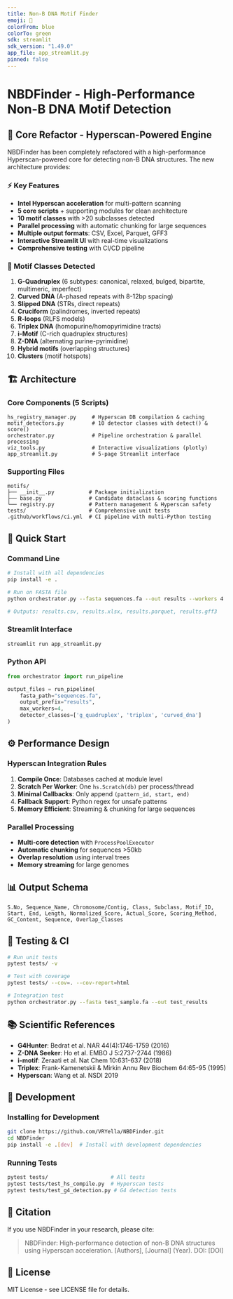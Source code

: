 ```yaml
---
title: Non-B DNA Motif Finder
emoji: 🧬
colorFrom: blue
colorTo: green
sdk: streamlit
sdk_version: "1.49.0"
app_file: app_streamlit.py
pinned: false
---
```


# NBDFinder - High-Performance Non-B DNA Motif Detection

## 🚀 Core Refactor - Hyperscan-Powered Engine

NBDFinder has been completely refactored with a high-performance Hyperscan-powered core for detecting non-B DNA structures. The new architecture provides:

### ⚡ Key Features
- **Intel Hyperscan acceleration** for multi-pattern scanning
- **5 core scripts** + supporting modules for clean architecture
- **10 motif classes** with >20 subclasses detected
- **Parallel processing** with automatic chunking for large sequences
- **Multiple output formats**: CSV, Excel, Parquet, GFF3
- **Interactive Streamlit UI** with real-time visualizations
- **Comprehensive testing** with CI/CD pipeline

### 🧬 Motif Classes Detected
1. **G-Quadruplex** (6 subtypes: canonical, relaxed, bulged, bipartite, multimeric, imperfect)
2. **Curved DNA** (A-phased repeats with 8-12bp spacing)
3. **Slipped DNA** (STRs, direct repeats)
4. **Cruciform** (palindromes, inverted repeats)
5. **R-loops** (RLFS models)
6. **Triplex DNA** (homopurine/homopyrimidine tracts)
7. **i-Motif** (C-rich quadruplex structures)
8. **Z-DNA** (alternating purine-pyrimidine)
9. **Hybrid motifs** (overlapping structures)
10. **Clusters** (motif hotspots)

## 🏗️ Architecture

### Core Components (5 Scripts)
```
hs_registry_manager.py     # Hyperscan DB compilation & caching
motif_detectors.py         # 10 detector classes with detect() & score()
orchestrator.py            # Pipeline orchestration & parallel processing
viz_tools.py               # Interactive visualizations (plotly)
app_streamlit.py           # 5-page Streamlit interface
```

### Supporting Files
```
motifs/
├── __init__.py           # Package initialization
├── base.py               # Candidate dataclass & scoring functions
└── registry.py           # Pattern management & Hyperscan safety
tests/                    # Comprehensive unit tests
.github/workflows/ci.yml  # CI pipeline with multi-Python testing
```

## 🚀 Quick Start

### Command Line
```bash
# Install with all dependencies
pip install -e .

# Run on FASTA file
python orchestrator.py --fasta sequences.fa --out results --workers 4

# Outputs: results.csv, results.xlsx, results.parquet, results.gff3
```

### Streamlit Interface
```bash
streamlit run app_streamlit.py
```

### Python API
```python
from orchestrator import run_pipeline

output_files = run_pipeline(
    fasta_path="sequences.fa",
    output_prefix="results",
    max_workers=4,
    detector_classes=['g_quadruplex', 'triplex', 'curved_dna']
)
```

## ⚙️ Performance Design

### Hyperscan Integration Rules
1. **Compile Once**: Databases cached at module level
2. **Scratch Per Worker**: One `hs.Scratch(db)` per process/thread
3. **Minimal Callbacks**: Only append `(pattern_id, start, end)`
4. **Fallback Support**: Python regex for unsafe patterns
5. **Memory Efficient**: Streaming & chunking for large sequences

### Parallel Processing
- **Multi-core detection** with `ProcessPoolExecutor`
- **Automatic chunking** for sequences >50kb
- **Overlap resolution** using interval trees
- **Memory streaming** for large genomes

## 📊 Output Schema
```
S.No, Sequence_Name, Chromosome/Contig, Class, Subclass, Motif_ID, 
Start, End, Length, Normalized_Score, Actual_Score, Scoring_Method, 
GC_Content, Sequence, Overlap_Classes
```

## 🧪 Testing & CI

```bash
# Run unit tests
pytest tests/ -v

# Test with coverage
pytest tests/ --cov=. --cov-report=html

# Integration test
python orchestrator.py --fasta test_sample.fa --out test_results
```

## 📚 Scientific References

- **G4Hunter**: Bedrat et al. NAR 44(4):1746-1759 (2016)
- **Z-DNA Seeker**: Ho et al. EMBO J 5:2737-2744 (1986)
- **i-motif**: Zeraati et al. Nat Chem 10:631-637 (2018)
- **Triplex**: Frank-Kamenetskii & Mirkin Annu Rev Biochem 64:65-95 (1995)
- **Hyperscan**: Wang et al. NSDI 2019

## 🔧 Development

### Installing for Development
```bash
git clone https://github.com/VRYella/NBDFinder.git
cd NBDFinder
pip install -e .[dev]  # Install with development dependencies
```

### Running Tests
```bash
pytest tests/                    # All tests
pytest tests/test_hs_compile.py  # Hyperscan tests
pytest tests/test_g4_detection.py # G4 detection tests
```

## 📝 Citation

If you use NBDFinder in your research, please cite:

> NBDFinder: High-performance detection of non-B DNA structures using Hyperscan acceleration. 
> [Authors], [Journal] (Year). DOI: [DOI]

## 📄 License

MIT License - see LICENSE file for details.
